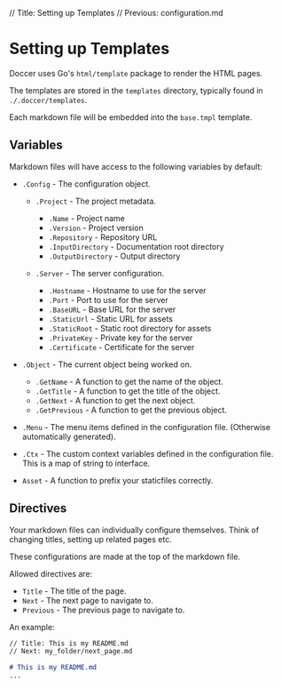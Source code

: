 // Title: Setting up Templates
// Previous: configuration.md

# Setting up Templates

Doccer uses Go's `html/template` package to render the HTML pages.

The templates are stored in the `templates` directory, typically found in `./.doccer/templates`.

Each markdown file will be embedded into the `base.tmpl` template.

## Variables

Markdown files will have access to the following variables by default:

- `.Config` - The configuration object.

  - `.Project`           - The project metadata.

    - `.Name`            - Project name
    - `.Version`         - Project version
    - `.Repository`      - Repository URL
    - `.InputDirectory`  - Documentation root directory
    - `.OutputDirectory` - Output directory

  - `.Server`            - The server configuration.

    - `.Hostname`        - Hostname to use for the server
    - `.Port`            - Port to use for the server
    - `.BaseURL`         - Base URL for the server
    - `.StaticUrl`       - Static URL for assets
    - `.StaticRoot`      - Static root directory for assets
    - `.PrivateKey`      - Private key for the server
    - `.Certificate`     - Certificate for the server
    
- `.Object`           - The current object being worked on.
  - `.GetName`        - A function to get the name of the object.
  - `.GetTitle`       - A function to get the title of the object.
  - `.GetNext`        - A function to get the next object.
  - `.GetPrevious`    - A function to get the previous object.

- `.Menu`   - The menu items defined in the configuration file.
  (Otherwise automatically generated).

- `.Ctx`    - The custom context variables defined in the configuration file.
  This is a map of string to interface.

- `Asset`   - A function to prefix your staticfiles correctly.

## Directives

Your markdown files can individually configure themselves. Think of changing titles, setting up related pages etc.

These configurations are made at the top of the markdown file.

Allowed directives are:
  - `Title`    - The title of the page.
  - `Next`     - The next page to navigate to.
  - `Previous` - The previous page to navigate to.


An example:
    
```markdown
// Title: This is my README.md
// Next: my_folder/next_page.md

# This is my README.md
...

```
